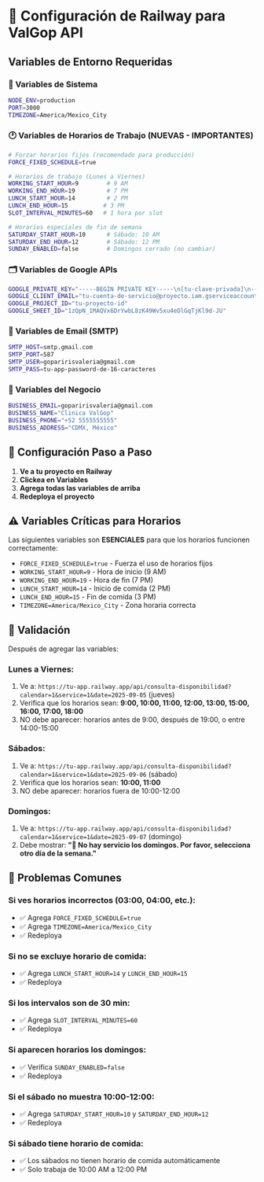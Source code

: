 # 🚀 Configuración de Railway para ValGop API

## Variables de Entorno Requeridas

### 🔧 Variables de Sistema
```bash
NODE_ENV=production
PORT=3000
TIMEZONE=America/Mexico_City
```

### 🕐 Variables de Horarios de Trabajo (NUEVAS - IMPORTANTES)
```bash
# Forzar horarios fijos (recomendado para producción)
FORCE_FIXED_SCHEDULE=true

# Horarios de trabajo (Lunes a Viernes)
WORKING_START_HOUR=9        # 9 AM
WORKING_END_HOUR=19         # 7 PM
LUNCH_START_HOUR=14         # 2 PM
LUNCH_END_HOUR=15          # 3 PM
SLOT_INTERVAL_MINUTES=60   # 1 hora por slot

# Horarios especiales de fin de semana
SATURDAY_START_HOUR=10      # Sábado: 10 AM
SATURDAY_END_HOUR=12        # Sábado: 12 PM
SUNDAY_ENABLED=false        # Domingos cerrado (no cambiar)
```

### 🗂️ Variables de Google APIs
```bash
GOOGLE_PRIVATE_KEY="-----BEGIN PRIVATE KEY-----\n[tu-clave-privada]\n-----END PRIVATE KEY-----"
GOOGLE_CLIENT_EMAIL="tu-cuenta-de-servicio@proyecto.iam.gserviceaccount.com"
GOOGLE_PROJECT_ID="tu-proyecto-id"
GOOGLE_SHEET_ID="1zQpN_1MAQVx6DrYwbL8zK49Wv5xu4eDlGqTjKl9d-JU"
```

### 📧 Variables de Email (SMTP)
```bash
SMTP_HOST=smtp.gmail.com
SMTP_PORT=587
SMTP_USER=goparirisvaleria@gmail.com
SMTP_PASS=tu-app-password-de-16-caracteres
```

### 🏢 Variables del Negocio
```bash
BUSINESS_EMAIL=goparirisvaleria@gmail.com
BUSINESS_NAME="Clinica ValGop"
BUSINESS_PHONE="+52 5555555555"
BUSINESS_ADDRESS="CDMX, México"
```

## 🔧 Configuración Paso a Paso

1. **Ve a tu proyecto en Railway**
2. **Clickea en Variables**
3. **Agrega todas las variables de arriba**
4. **Redeploya el proyecto**

## ⚠️ Variables Críticas para Horarios

Las siguientes variables son **ESENCIALES** para que los horarios funcionen correctamente:

- `FORCE_FIXED_SCHEDULE=true` - Fuerza el uso de horarios fijos
- `WORKING_START_HOUR=9` - Hora de inicio (9 AM)
- `WORKING_END_HOUR=19` - Hora de fin (7 PM)  
- `LUNCH_START_HOUR=14` - Inicio de comida (2 PM)
- `LUNCH_END_HOUR=15` - Fin de comida (3 PM)
- `TIMEZONE=America/Mexico_City` - Zona horaria correcta

## 🧪 Validación

Después de agregar las variables:

### **Lunes a Viernes:**
1. Ve a: `https://tu-app.railway.app/api/consulta-disponibilidad?calendar=1&service=1&date=2025-09-05` (jueves)
2. Verifica que los horarios sean: **9:00, 10:00, 11:00, 12:00, 13:00, 15:00, 16:00, 17:00, 18:00**
3. NO debe aparecer: horarios antes de 9:00, después de 19:00, o entre 14:00-15:00

### **Sábados:**
1. Ve a: `https://tu-app.railway.app/api/consulta-disponibilidad?calendar=1&service=1&date=2025-09-06` (sábado)
2. Verifica que los horarios sean: **10:00, 11:00**
3. NO debe aparecer: horarios fuera de 10:00-12:00

### **Domingos:**
1. Ve a: `https://tu-app.railway.app/api/consulta-disponibilidad?calendar=1&service=1&date=2025-09-07` (domingo)
2. Debe mostrar: **"🚫 No hay servicio los domingos. Por favor, selecciona otro día de la semana."**

## 🚨 Problemas Comunes

### Si ves horarios incorrectos (03:00, 04:00, etc.):
- ✅ Agrega `FORCE_FIXED_SCHEDULE=true`
- ✅ Agrega `TIMEZONE=America/Mexico_City`
- ✅ Redeploya

### Si no se excluye horario de comida:
- ✅ Agrega `LUNCH_START_HOUR=14` y `LUNCH_END_HOUR=15`
- ✅ Redeploya

### Si los intervalos son de 30 min:
- ✅ Agrega `SLOT_INTERVAL_MINUTES=60`
- ✅ Redeploya

### Si aparecen horarios los domingos:
- ✅ Verifica `SUNDAY_ENABLED=false`
- ✅ Redeploya

### Si el sábado no muestra 10:00-12:00:
- ✅ Agrega `SATURDAY_START_HOUR=10` y `SATURDAY_END_HOUR=12`
- ✅ Redeploya

### Si sábado tiene horario de comida:
- ✅ Los sábados no tienen horario de comida automáticamente
- ✅ Solo trabaja de 10:00 AM a 12:00 PM 